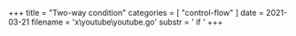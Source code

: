 +++
title = "Two-way condition"
categories = [ "control-flow" ]
date = 2021-03-21
filename = 'x\youtube\youtube.go'
substr = ' if '
+++
